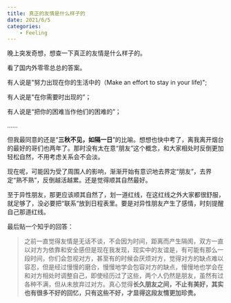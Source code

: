 ```yaml
---
title: 真正的友情是什么样子的
date: 2021/6/5
categories:
    - Feeling
---
```


晚上突发奇想，想查一下真正的友情是什么样子的。

看了国内外零零总总的答案。

有人说是"努力出现在你的生活中的（Make an effort to stay in your life)";

有人说是"在你需要时出现的”；

有人说是“把你的困难当作他们的困难的”；

......

但我最同意的还是“**三秋不见，如隔一日**”的比喻。想想也快中考了，离我离开烟台的最好的哥们也两年了。那时没有太在意“朋友”这个概念，和大家相处时反倒更加轻松自然，不用考虑关系会不会淡。

现在呢，可能因为受了周围人的影响，渐渐开始有意识地去界定“朋友”，去界定“熟不熟”，反倒越活越累。还是觉得顺其自然最好。

至于异性朋友，那更应该顺其自然了，划一道红线，在这红线之外大家都很舒服，就足够了，没必要把“联系“放到日程表里。要是对异性朋友产生了感情，时刻提醒自己那道红线。

最后贴一个知乎的回答：

> 之前一直觉得友情是无话不谈，不会因为时间，距离而产生隔阂，双方一直以对方为依靠和安全感但是现在我发现，现实中的友谊是，有可能有那么一段时间，你们会忽视对方，甚至有的时候会厌烦对方，觉得对方的缺点难以容忍，但是经过慢慢的磨合，慢慢地学会包容对方的缺点，慢慢地也学会在和对方相处时调整自己，即使经历过了这些，两个人仍然是朋友，虽然有过各种不满，但从未放弃过对方。真心觉得**长久朋友之间，不止有美好，其实也有很多不好的回忆，只有这些不好，才显得这段友情更加珍贵。**
